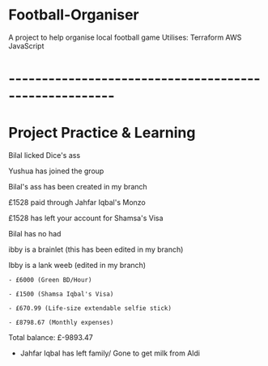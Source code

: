 # Football-Organiser

A project to help organise local football game
Utilises:
Terraform
AWS
JavaScript

# ------------------------------------------------------
# Project Practice & Learning

Bilal licked Dice's ass

Yushua has joined the group

Bilal's ass has been created in my branch

£1528 paid through Jahfar Iqbal's Monzo

£1528 has left your account for Shamsa's Visa

Bilal has no had

ibby is a brainlet (this has been edited in my branch)

Ibby is a lank weeb (edited in my branch)

	- £6000 (Green BD/Hour)

	- £1500 (Shamsa Iqbal's Visa)

	- £670.99 (Life-size extendable selfie stick) 

	- £8798.67 (Monthly expenses)

Total balance: £-9893.47

- Jahfar Iqbal has left family/ Gone to get milk from Aldi

